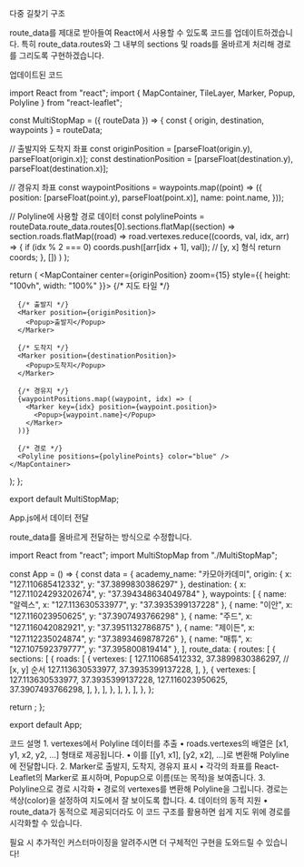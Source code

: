 다중 길찾기 구조

route_data를 제대로 받아들여 React에서 사용할 수 있도록 코드를 업데이트하겠습니다. 특히 route_data.routes와 그 내부의 sections 및 roads를 올바르게 처리해 경로를 그리도록 구현하겠습니다.

업데이트된 코드

import React from "react";
import { MapContainer, TileLayer, Marker, Popup, Polyline } from "react-leaflet";

const MultiStopMap = ({ routeData }) => {
  const { origin, destination, waypoints } = routeData;

  // 출발지와 도착지 좌표
  const originPosition = [parseFloat(origin.y), parseFloat(origin.x)];
  const destinationPosition = [parseFloat(destination.y), parseFloat(destination.x)];

  // 경유지 좌표
  const waypointPositions = waypoints.map((point) => ({
    position: [parseFloat(point.y), parseFloat(point.x)],
    name: point.name,
  }));

  // Polyline에 사용할 경로 데이터
  const polylinePoints = routeData.route_data.routes[0].sections.flatMap((section) =>
    section.roads.flatMap((road) =>
      road.vertexes.reduce((coords, val, idx, arr) => {
        if (idx % 2 === 0) coords.push([arr[idx + 1], val]); // [y, x] 형식
        return coords;
      }, [])
    )
  );

  return (
    <MapContainer center={originPosition} zoom={15} style={{ height: "100vh", width: "100%" }}>
      {/* 지도 타일 */}
      <TileLayer
        url="https://{s}.tile.openstreetmap.org/{z}/{x}/{y}.png"
        attribution="&copy; OpenStreetMap contributors"
      />

      {/* 출발지 */}
      <Marker position={originPosition}>
        <Popup>출발지</Popup>
      </Marker>

      {/* 도착지 */}
      <Marker position={destinationPosition}>
        <Popup>도착지</Popup>
      </Marker>

      {/* 경유지 */}
      {waypointPositions.map((waypoint, idx) => (
        <Marker key={idx} position={waypoint.position}>
          <Popup>{waypoint.name}</Popup>
        </Marker>
      ))}

      {/* 경로 */}
      <Polyline positions={polylinePoints} color="blue" />
    </MapContainer>
  );
};

export default MultiStopMap;

App.js에서 데이터 전달

route_data를 올바르게 전달하는 방식으로 수정합니다.

import React from "react";
import MultiStopMap from "./MultiStopMap";

const App = () => {
  const data = {
    academy_name: "카모아카데미",
    origin: { x: "127.110685412332", y: "37.3899830386297" },
    destination: { x: "127.11024293202674", y: "37.394348634049784" },
    waypoints: [
      { name: "알렉스", x: "127.113630533977", y: "37.3935399137228" },
      { name: "이안", x: "127.116023950625", y: "37.3907493766298" },
      { name: "주드", x: "127.116042082921", y: "37.3951132786875" },
      { name: "제이든", x: "127.112235024874", y: "37.3893469878726" },
      { name: "매튜", x: "127.107592379777", y: "37.395800819414" },
    ],
    route_data: {
      routes: [
        {
          sections: [
            {
              roads: [
                {
                  vertexes: [
                    127.110685412332, 37.3899830386297, // [x, y] 순서
                    127.113630533977, 37.3935399137228,
                  ],
                },
                {
                  vertexes: [
                    127.113630533977, 37.3935399137228,
                    127.116023950625, 37.3907493766298,
                  ],
                },
              ],
            },
          ],
        },
      ],
    },
  };

  return <MultiStopMap routeData={data} />;
};

export default App;

코드 설명
	1.	vertexes에서 Polyline 데이터를 추출
	•	roads.vertexes의 배열은 [x1, y1, x2, y2, ...] 형태로 제공됩니다.
	•	이를 [[y1, x1], [y2, x2], ...]로 변환해 Polyline에 전달합니다.
	2.	Marker로 출발지, 도착지, 경유지 표시
	•	각각의 좌표를 React-Leaflet의 Marker로 표시하며, Popup으로 이름(또는 목적)을 보여줍니다.
	3.	Polyline으로 경로 시각화
	•	경로의 vertexes를 변환해 Polyline을 그립니다. 경로는 색상(color)을 설정하여 지도에서 잘 보이도록 합니다.
	4.	데이터의 동적 지원
	•	route_data가 동적으로 제공되더라도 이 코드 구조를 활용하면 쉽게 지도 위에 경로를 시각화할 수 있습니다.

필요 시 추가적인 커스터마이징을 알려주시면 더 구체적인 구현을 도와드릴 수 있습니다!